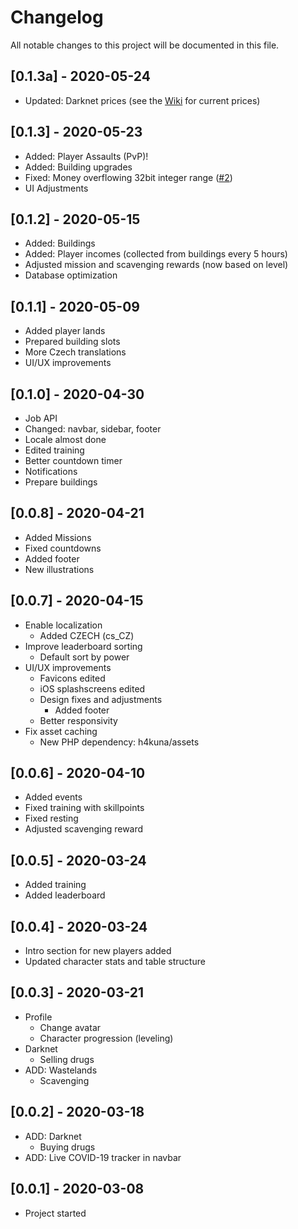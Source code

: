 # Changelog

All notable changes to this project will be documented in this file.

## [0.1.3a] - 2020-05-24

- Updated: Darknet prices (see the [Wiki](https://github.com/matronator/GlobalCollapse/wiki/Darknet) for current prices)

## [0.1.3] - 2020-05-23

- Added: Player Assaults (PvP)!
- Added: Building upgrades
- Fixed: Money overflowing 32bit integer range ([#2][i2])
- UI Adjustments

## [0.1.2] - 2020-05-15

- Added: Buildings
- Added: Player incomes (collected from buildings every 5 hours)
- Adjusted mission and scavenging rewards (now based on level)
- Database optimization

## [0.1.1] - 2020-05-09

- Added player lands
- Prepared building slots
- More Czech translations
- UI/UX improvements

## [0.1.0] - 2020-04-30

- Job API
- Changed: navbar, sidebar, footer
- Locale almost done
- Edited training
- Better countdown timer
- Notifications
- Prepare buildings

## [0.0.8] - 2020-04-21

- Added Missions
- Fixed countdowns
- Added footer
- New illustrations

## [0.0.7] - 2020-04-15

- Enable localization
  - Added CZECH (cs_CZ)
- Improve leaderboard sorting
  - Default sort by power
- UI/UX improvements
  - Favicons edited
  - iOS splashscreens edited
  - Design fixes and adjustments
    - Added footer
  - Better responsivity
- Fix asset caching
  - New PHP dependency: h4kuna/assets

## [0.0.6] - 2020-04-10

- Added events
- Fixed training with skillpoints
- Fixed resting
- Adjusted scavenging reward

## [0.0.5] - 2020-03-24

- Added training
- Added leaderboard

## [0.0.4] - 2020-03-24

- Intro section for new players added
- Updated character stats and table structure

## [0.0.3] - 2020-03-21

- Profile
  - Change avatar
  - Character progression (leveling)
- Darknet
  - Selling drugs
- ADD: Wastelands
  - Scavenging

## [0.0.2] - 2020-03-18

- ADD: Darknet
  - Buying drugs
- ADD: Live COVID-19 tracker in navbar

## [0.0.1] - 2020-03-08

- Project started


[i2]: https://github.com/matronator/GlobalCollapse/issues/2
